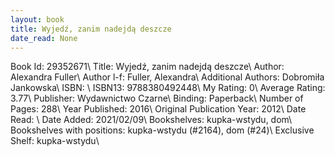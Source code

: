 ```yaml
---
layout: book
title: Wyjedź, zanim nadejdą deszcze
date_read: None
---
```


Book Id: 29352671\ 
Title: Wyjedź, zanim nadejdą deszcze\ 
Author: Alexandra Fuller\ 
Author l-f: Fuller, Alexandra\ 
Additional Authors: Dobromiła Jankowska\ 
ISBN: \ 
ISBN13: 9788380492448\ 
My Rating: 0\ 
Average Rating: 3.77\ 
Publisher: Wydawnictwo Czarne\ 
Binding: Paperback\ 
Number of Pages: 288\ 
Year Published: 2016\ 
Original Publication Year: 2012\ 
Date Read: \ 
Date Added: 2021/02/09\ 
Bookshelves: kupka-wstydu, dom\ 
Bookshelves with positions: kupka-wstydu (#2164), dom (#24)\ 
Exclusive Shelf: kupka-wstydu\ 

